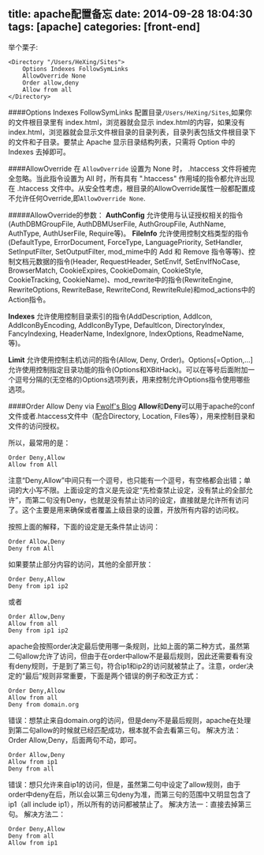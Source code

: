 title: apache配置备忘
date: 2014-09-28 18:04:30
tags: [apache]
categories: [front-end]
---
举个栗子:
```
<Directory "/Users/HeXing/Sites">
    Options Indexes FollowSymLinks
    AllowOverride None
    Order allow,deny
    Allow from all
</Directory>
```
####Options Indexes FollowSymLinks
配置目录`/Users/HeXing/Sites`,如果你的文件根目录里有 index.html，浏览器就会显示 index.html的内容，如果没有 index.html，浏览器就会显示文件根目录的目录列表，目录列表包括文件根目录下的文件和子目录。要禁止 Apache 显示目录结构列表，只需将 Option 中的 Indexes 去掉即可。

####AllowOverride
在 `AllowOverride` 设置为 None 时， .htaccess 文件将被完全忽略。当此指令设置为 All 时，所有具有 ".htaccess" 作用域的指令都允许出现在 .htaccess 文件中。从安全性考虑，根目录的AllowOverride属性一般都配置成不允许任何Override,即`AllowOverride None`.

#####AllowOverride的参数：
**AuthConfig** 允许使用与认证授权相关的指令(AuthDBMGroupFile, AuthDBMUserFile, AuthGroupFile, AuthName, AuthType, AuthUserFile, Require等)。
**FileInfo** 允许使用控制文档类型的指令(DefaultType, ErrorDocument, ForceType, LanguagePriority, SetHandler, SetInputFilter, SetOutputFilter, mod_mime中的 Add 和 Remove 指令等等)、控制文档元数据的指令(Header, RequestHeader, SetEnvIf, SetEnvIfNoCase, BrowserMatch, CookieExpires, CookieDomain, CookieStyle, CookieTracking, CookieName)、mod_rewrite中的指令(RewriteEngine, RewriteOptions, RewriteBase, RewriteCond, RewriteRule)和mod_actions中的Action指令。

**Indexes** 允许使用控制目录索引的指令(AddDescription, AddIcon, AddIconByEncoding, AddIconByType, DefaultIcon, DirectoryIndex, FancyIndexing, HeaderName, IndexIgnore, IndexOptions, ReadmeName, 等)。

**Limit** 允许使用控制主机访问的指令(Allow, Deny, Order)。Options[=Option,...] 允许使用控制指定目录功能的指令(Options和XBitHack)。可以在等号后面附加一个逗号分隔的(无空格的)Options选项列表，用来控制允许Options指令使用哪些选项。

####Order Allow Deny
via [Fwolf's Blog][1]
**Allow**和**Deny**可以用于apache的conf文件或者.htaccess文件中（配合Directory, Location, Files等），用来控制目录和文件的访问授权。

所以，最常用的是：
```
Order Deny,Allow
Allow from All
```
注意“Deny,Allow”中间只有一个逗号，也只能有一个逗号，有空格都会出错；单词的大小写不限。上面设定的含义是先设定“先检查禁止设定，没有禁止的全部允许”，而第二句没有Deny，也就是没有禁止访问的设定，直接就是允许所有访问了。这个主要是用来确保或者覆盖上级目录的设置，开放所有内容的访问权。

按照上面的解释，下面的设定是无条件禁止访问：
```
Order Allow,Deny
Deny from All
```
如果要禁止部分内容的访问，其他的全部开放：
```
Order Deny,Allow
Deny from ip1 ip2
```
或者
```
Order Allow,Deny
Allow from all
Deny from ip1 ip2
```
apache会按照order决定最后使用哪一条规则，比如上面的第二种方式，虽然第二句allow允许了访问，但由于在order中allow不是最后规则，因此还需要看有没有deny规则，于是到了第三句，符合ip1和ip2的访问就被禁止了。注意，order决定的“最后”规则非常重要，下面是两个错误的例子和改正方式：
```
Order Deny,Allow
Allow from all
Deny from domain.org
```
错误：想禁止来自domain.org的访问，但是deny不是最后规则，apache在处理到第二句allow的时候就已经匹配成功，根本就不会去看第三句。 解决方法：Order Allow,Deny，后面两句不动，即可。
```
Order Allow,Deny
Allow from ip1
Deny from all
```
错误：想只允许来自ip1的访问，但是，虽然第二句中设定了allow规则，由于order中deny在后，所以会以第三句deny为准，而第三句的范围中又明显包含了ip1（all include ip1），所以所有的访问都被禁止了。 解决方法一：直接去掉第三句。 解决方法二：
```
Order Deny,Allow
Deny from all
Allow from ip1
```


[1]:http://www.fwolf.com/blog/post/191
